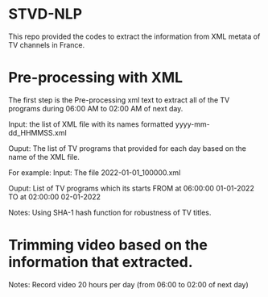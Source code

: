 # STVD-NLP
 This repo provided the codes to extract the information from XML metata of TV channels in France.
 
# Pre-processing with XML
The first step is the Pre-processing xml text to extract all of the TV programs during 06:00 AM to 02:00 AM of next day.

Input: the list of XML file with its names formatted yyyy-mm-dd_HHMMSS.xml

Ouput: The list of TV programs that provided for each day based on the name of the XML file.

For example: 
Input: The file 2022-01-01_100000.xml

Ouput: List of TV programs which its starts FROM at 06:00:00 01-01-2022 TO at 02:00:00 02-01-2022

Notes: Using SHA-1 hash function for robustness of TV titles.

# Trimming video based on the information that extracted.
Notes: Record video 20 hours per day (from 06:00 to 02:00 of next day)

